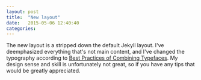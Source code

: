 ```yaml
---
layout: post
title:  "New layout"
date:   2015-05-06 12:40:40
categories: 
---
```


The new layout is a stripped down the default Jekyll layout. I've deemphasized everything that's not main content, and I've changed the typography according to <a href="http://www.smashingmagazine.com/2010/11/04/best-practices-of-combining-typefaces/">Best Practices of Combining Typefaces</a>. My design sense and skill is unfortunately not great, so if you have any tips that would be greatly appreciated.